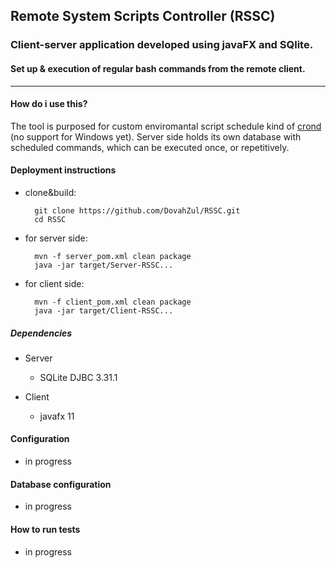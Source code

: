 ## Remote System Scripts Controller (RSSC)<br />
### Client-server application developed using javaFX and SQlite.<br />
#### Set up & execution of regular bash commands from the remote client.<br />    
-------
#### How do i use this?  
The tool is purposed for custom enviromantal script schedule kind of [crond](https://en.wikipedia.org/wiki/Cron) (no support for Windows yet).
Server side holds its own database with scheduled commands, which can be executed once, or repetitively.

#### Deployment instructions
* clone&build:  

        git clone https://github.com/DovahZul/RSSC.git
        cd RSSC

* for server side:  

        mvn -f server_pom.xml clean package
        java -jar target/Server-RSSC...

* for client side:  

        mvn -f client_pom.xml clean package
        java -jar target/Client-RSSC...

##### Dependencies
+ Server
    * SQLite DJBC 3.31.1

+ Client
    * javafx 11
#### Configuration
 - in progress
#### Database configuration
 - in progress
#### How to run tests
 - in progress


